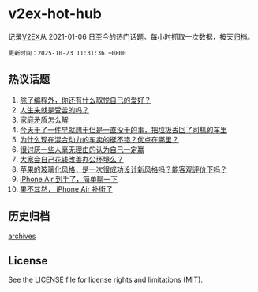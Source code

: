 # v2ex-hot-hub

 记录[V2EX](https://www.v2ex.com/)从 2021-01-06 日至今的热门话题。每小时抓取一次数据，按天[归档](archives)。

`更新时间：2025-10-23 11:31:36 +0800`

## 热议话题

1. [除了编程外，你还有什么取悦自己的爱好？](https://www.v2ex.com/t/1167646)
1. [人生来就是受苦的吗？](https://www.v2ex.com/t/1167741)
1. [家庭矛盾怎么解](https://www.v2ex.com/t/1167633)
1. [今天干了一件早就想干但是一直没干的事，把垃圾丢回了司机的车里](https://www.v2ex.com/t/1167746)
1. [为什么现在混合动力的车卖的挺不错？优点在哪里？](https://www.v2ex.com/t/1167696)
1. [很讨厌一些人毫无理由的认为自己一定赢](https://www.v2ex.com/t/1167549)
1. [大家会自己花钱改善办公环境么？](https://www.v2ex.com/t/1167605)
1. [苹果的玻璃化风格，是一次很成功设计新风格吗？能客观评价下吗？](https://www.v2ex.com/t/1167680)
1. [iPhone Air 到手了，简单聊一下](https://www.v2ex.com/t/1167576)
1. [果不其然， iPhone Air 扑街了](https://www.v2ex.com/t/1167722)

## 历史归档

[archives](archives)

## License

See the [LICENSE](LICENSE) file for license rights and limitations (MIT).
